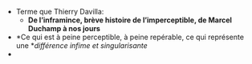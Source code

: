 - Terme que Thierry Davilla:
	- **De l’inframince, brève histoire de l’imperceptible, de Marcel Duchamp à nos jours**
- *Ce qui est à peine perceptible, à peine repérable, ce qui représente une **différence infime et singularisante*
-